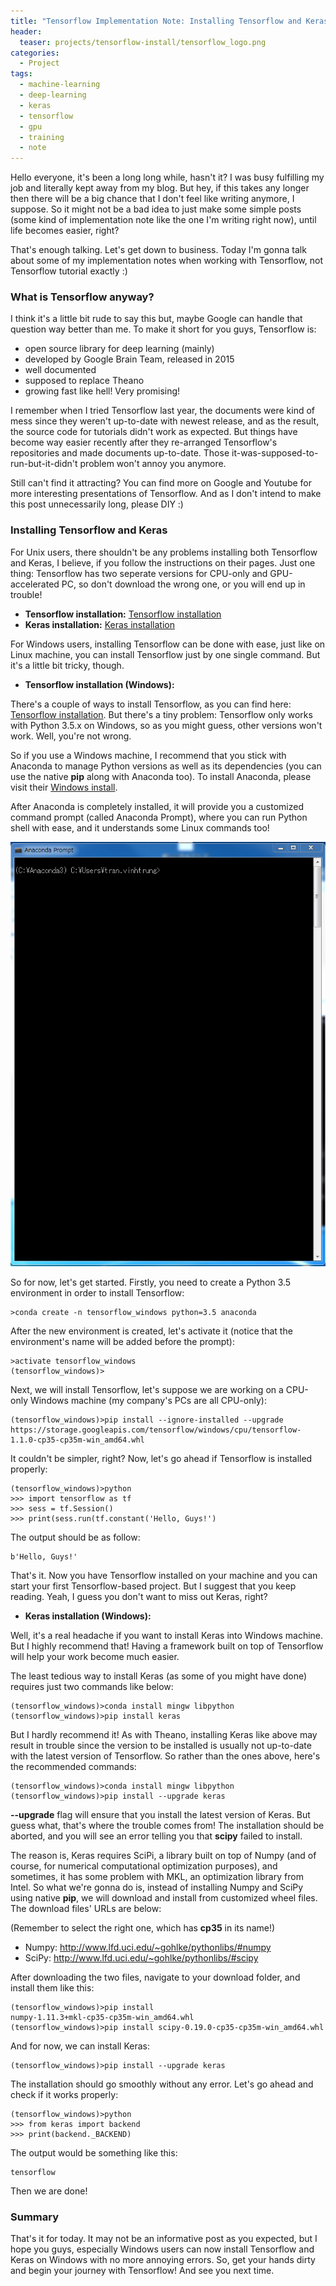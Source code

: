 ```yaml
---
title: "Tensorflow Implementation Note: Installing Tensorflow and Keras on Windows"
header:
  teaser: projects/tensorflow-install/tensorflow_logo.png
categories:
  - Project
tags:
  - machine-learning
  - deep-learning
  - keras
  - tensorflow
  - gpu
  - training
  - note
---
```

<script src="https://cdn.mathjax.org/mathjax/latest/MathJax.js?config=TeX-AMS-MML_HTMLorMML" type="text/javascript"></script>
Hello everyone, it's been a long long while, hasn't it? I was busy fulfilling my job and literally kept away from my blog. But hey, if this takes any longer then there will be a big chance that I don't feel like writing anymore, I suppose. So it might not be a bad idea to just make some simple posts (some kind of implementation note like the one I'm writing right now), until life becomes easier, right?

That's enough talking. Let's get down to business. Today I'm gonna talk about some of my implementation notes when working with Tensorflow, not Tensorflow tutorial exactly :)

### What is Tensorflow anyway?

I think it's a little bit rude to say this but, maybe Google can handle that question way better than me. To make it short for you guys, Tensorflow is:

* open source library for deep learning (mainly)
* developed by Google Brain Team, released in 2015
* well documented
* supposed to replace Theano
* growing fast like hell! Very promising!

I remember when I tried Tensorflow last year, the documents were kind of mess since they weren't up-to-date with newest release, and as the result, the source code for tutorials didn't work as expected. But things have become way easier recently after they re-arranged Tensorflow's repositories and made documents up-to-date. Those it-was-supposed-to-run-but-it-didn't problem won't annoy you anymore.

Still can't find it attracting? You can find more on Google and Youtube for more interesting presentations of Tensorflow. And as I don't intend to make this post unnecessarily long, please DIY :)

### Installing Tensorflow and Keras

For Unix users, there shouldn't be any problems installing both Tensorflow and Keras, I believe, if you follow the instructions on their pages. Just one thing: Tensorflow has two seperate versions for CPU-only and GPU-accelerated PC, so don't download the wrong one, or you will end up in trouble!

* **Tensorflow installation:**
[Tensorflow installation](https://www.tensorflow.org/install/)
* **Keras installation:**
[Keras installation](https://keras.io/#installation)

For Windows users, installing Tensorflow can be done with ease, just like on Linux machine, you can install Tensorflow just by one single command. But it's a little bit tricky, though.

* **Tensorflow installation (Windows):**  

There's a couple of ways to install Tensorflow, as you can find here: [Tensorflow installation](https://www.tensorflow.org/install/install_windows). But there's a tiny problem: Tensorflow only works with Python 3.5.x on Windows, so as you might guess, other versions won't work. Well, you're not wrong.

So if you use a Windows machine, I recommend that you stick with Anaconda to manage Python versions as well as its dependencies (you can use the native **pip** along with Anaconda too). To install Anaconda, please visit their [Windows install](https://docs.continuum.io/anaconda/install-windows).

After Anaconda is completely installed, it will provide you a customized command prompt (called Anaconda Prompt), where you can run Python shell with ease, and it understands some Linux commands too!

![Anaconda Prompt](/images/projects/tensorflow-install/anaconda_prompt.PNG)

<script async src="//pagead2.googlesyndication.com/pagead/js/adsbygoogle.js"></script>
<!-- MidPageAds -->
<ins class="adsbygoogle"
     style="display:block"
     data-ad-client="ca-pub-3852793730107162"
     data-ad-slot="4068904466"
     data-ad-format="auto"></ins>
<script>
(adsbygoogle = window.adsbygoogle || []).push({});
</script>

So for now, let's get started. Firstly, you need to create a Python 3.5 environment in order to install Tensorflow:

```
>conda create -n tensorflow_windows python=3.5 anaconda
```

After the new environment is created, let's activate it (notice that the environment's name will be added before the prompt):

```
>activate tensorflow_windows
(tensorflow_windows)>
```

Next, we will install Tensorflow, let's suppose we are working on a CPU-only Windows machine (my company's PCs are all CPU-only):

```
(tensorflow_windows)>pip install --ignore-installed --upgrade https://storage.googleapis.com/tensorflow/windows/cpu/tensorflow-1.1.0-cp35-cp35m-win_amd64.whl
```

It couldn't be simpler, right? Now, let's go ahead if Tensorflow is installed properly:

```
(tensorflow_windows)>python
>>> import tensorflow as tf
>>> sess = tf.Session()
>>> print(sess.run(tf.constant('Hello, Guys!')
```

The output should be as follow:

```
b'Hello, Guys!'
```

That's it. Now you have Tensorflow installed on your machine and you can start your first Tensorflow-based project. But I suggest that you keep reading. Yeah, I guess you don't want to miss out Keras, right?

* **Keras installation (Windows):**  

Well, it's a real headache if you want to install Keras into Windows machine. But I highly recommend that! Having a framework built on top of Tensorflow will help your work become much easier. 

The least tedious way to install Keras (as some of you might have done) requires just two commands like below:

```
(tensorflow_windows)>conda install mingw libpython
(tensorflow_windows)>pip install keras
```

But I hardly recommend it! As with Theano, installing Keras like above may result in trouble since the version to be installed is usually not up-to-date with the latest version of Tensorflow. So rather than the ones above, here's the recommended commands:

```
(tensorflow_windows)>conda install mingw libpython
(tensorflow_windows)>pip install --upgrade keras
```

**\-\-upgrade** flag will ensure that you install the latest version of Keras. But guess what, that's where the trouble comes from! The installation should be aborted, and you will see an error telling you that **scipy** failed to install.

The reason is, Keras requires SciPi, a library built on top of Numpy (and of course, for numerical computational optimization purposes), and sometimes, it has some problem with MKL, an optimization library from Intel. So what we're gonna do is, instead of installing Numpy and SciPy using native **pip**, we will download and install from customized wheel files. The download files' URLs are below:

(Remember to select the right one, which has **cp35** in its name!)  
 * Numpy: http://www.lfd.uci.edu/~gohlke/pythonlibs/#numpy  
 * SciPy: http://www.lfd.uci.edu/~gohlke/pythonlibs/#scipy

After downloading the two files, navigate to your download folder, and install them like this:

```
(tensorflow_windows)>pip install numpy‑1.11.3+mkl‑cp35‑cp35m‑win_amd64.whl
(tensorflow_windows)>pip install scipy‑0.19.0‑cp35‑cp35m‑win_amd64.whl
```

And for now, we can install Keras:

```
(tensorflow_windows)>pip install --upgrade keras
```

<script async src="//pagead2.googlesyndication.com/pagead/js/adsbygoogle.js"></script>
<!-- MidPageAds2 -->
<ins class="adsbygoogle"
     style="display:block"
     data-ad-client="ca-pub-3852793730107162"
     data-ad-slot="2275566366"
     data-ad-format="auto"></ins>
<script>
(adsbygoogle = window.adsbygoogle || []).push({});
</script>

The installation should go smoothly without any error. Let's go ahead and check if it works properly:

```
(tensorflow_windows)>python
>>> from keras import backend
>>> print(backend._BACKEND)
```

The output would be something like this:

```
tensorflow
```

Then we are done!

### Summary

That's it for today. It may not be an informative post as you expected, but I hope you guys, especially Windows users can now install Tensorflow and Keras on Windows with no more annoying errors. So, get your hands dirty and begin your journey with Tensorflow! And see you next time.
